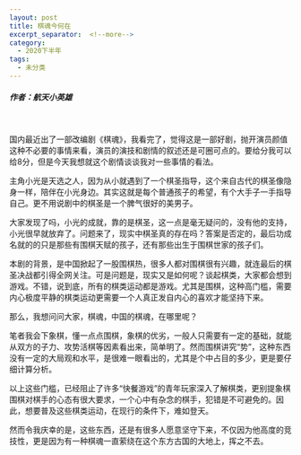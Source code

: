 ```yaml
---
layout: post
title: 棋魂今何在
excerpt_separator:  <!--more-->
category: 
  - 2020下半年
tags:
  - 未分类
---
```


##### 作者：航天小英雄

<br>

国内最近出了一部改编剧《棋魂》，我看完了，觉得这是一部好剧，抛开演员颜值这种不必要的事情来看，演员的演技和剧情的叙述还是可圈可点的。要给分我可以给8分，但是今天我想就这个剧情谈谈我对一些事情的看法。

主角小光是天选之人，因为从小就遇到了一个棋圣指导，这个来自古代的棋圣像隐身一样，陪伴在小光身边。其实这就是每个普通孩子的希望，有个大手子一手指导自己。更不用说剧中的棋圣是一个脾气很好的美男子。

大家发现了吗，小光的成就，靠的是棋圣，这一点是毫无疑问的，没有他的支持，小光很早就放弃了。问题来了，现实中棋圣真的存在吗？答案是否定的，最后功成名就的的只是那些有围棋天赋的孩子，还有那些出生于围棋世家的孩子们。

本剧的背景，是中国掀起了一股围棋热，很多人都对围棋很有兴趣，就连最后的棋圣决战都引得全网关注。可是问题是，现实又是如何呢？谈起棋类，大家都会想到游戏。不错，说到底，所有的棋类运动都是游戏。尤其是围棋，这种高门槛，需要内心极度平静的棋类运动更需要一个人真正发自内心的喜欢才能坚持下来。

那么，我想问问大家，棋魂，中国的棋魂，在哪里呢？

笔者我会下象棋，懂一点点围棋，象棋的优劣，一般人只需要有一定的基础，就能从双方的子力、攻势活棋等因素看出来，简单明了。然而围棋讲究“势”，这种东西没有一定的大局观和水平，是很难一眼看出的，尤其是个中占目的多少，更是要仔细计算分析。

以上这些门槛，已经阻止了许多“快餐游戏”的青年玩家深入了解棋类，更别提象棋围棋对棋手的心态有很大要求，一个心中有杂念的棋手，犯错是不可避免的。因此，想要普及这些棋类运动，在现行的条件下，难如登天。

然而令我庆幸的是，这些东西，还是有很多人愿意坚守下来，不仅因为他高度的竞技性，更是因为有一种棋魂一直萦绕在这个东方古国的大地上，挥之不去。